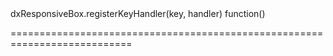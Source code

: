 <!--id-->dxResponsiveBox.registerKeyHandler(key, handler)<!--/id-->
<!--merge--><!--/merge-->
<!--hidden--><!--/hidden-->
<!--type-->function()<!--/type-->
===========================================================================
